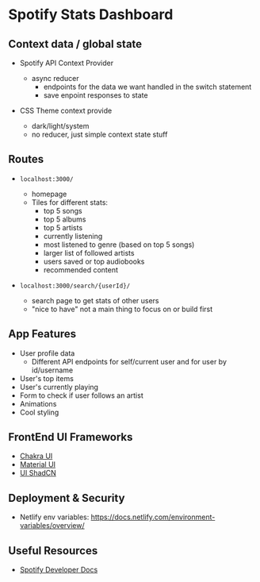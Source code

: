 # Spotify Stats Dashboard

## Context data / global state

- Spotify API Context Provider

  - async reducer
    - endpoints for the data we want handled in the switch statement
    - save enpoint responses to state

- CSS Theme context provide
  - dark/light/system
  - no reducer, just simple context state stuff

## Routes

- `localhost:3000/`

  - homepage
  - Tiles for different stats:
    - top 5 songs
    - top 5 albums
    - top 5 artists
    - currently listening
    - most listened to genre (based on top 5 songs)
    - larger list of followed artists
    - users saved or top audiobooks
    - recommended content

- `localhost:3000/search/{userId}/`
  - search page to get stats of other users
  - "nice to have" not a main thing to focus on or build first

## App Features

- User profile data
  - Different API endpoints for self/current user and for user by id/username
- User's top items
- User's currently playing
- Form to check if user follows an artist
- Animations
- Cool styling

## FrontEnd UI Frameworks

- [Chakra UI](https://v2.chakra-ui.com/)
- [Material UI](https://mui.com/)
- [UI ShadCN](https://ui.shadcn.com/)

## Deployment & Security

- Netlify env variables: https://docs.netlify.com/environment-variables/overview/

## Useful Resources

- [Spotify Developer Docs](https://developer.spotify.com/documentation/web-api)
